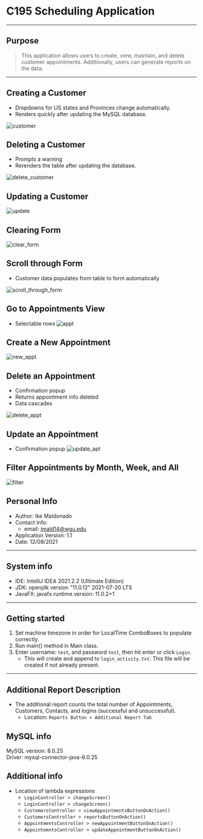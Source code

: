 # C195 Scheduling Application

---

## Purpose
> This application allows users to create, view, maintain, and delete customer appointments. Additionally,
users can generate reports on the data.

---

## Creating a Customer
- Dropdowns for US states and Provinces change automatically.
- Renders quickly after updating the MySQL database.

![customer](https://github.com/ike5/C195ProjectV1/blob/main/resources/Jun-10-2022%2018-36-11.gif)


## Deleting a Customer
- Prompts a warning
- Rerenders the table after updating the database.

![delete_customer](https://github.com/ike5/C195ProjectV1/blob/main/resources/Jun-10-2022%2018-38-54.gif)

## Updating a Customer

![update](https://github.com/ike5/C195ProjectV1/blob/main/resources/Jun-10-2022%2018-39-17.gif)

## Clearing Form

![clear_form](https://github.com/ike5/C195ProjectV1/blob/main/resources/Jun-10-2022%2018-39-03.gif)

## Scroll through Form
- Customer data populates from table to form automatically

![scroll_through_form](https://github.com/ike5/C195ProjectV1/blob/main/resources/Jun-10-2022%2018-39-10.gif)

## Go to Appointments View
- Selectable rows
![appt](https://github.com/ike5/C195ProjectV1/blob/main/resources/Jun-10-2022%2018-39-28.gif)

## Create a New Appointment
![new_appt](https://github.com/ike5/C195ProjectV1/blob/main/resources/Jun-10-2022%2018-39-34.gif)

## Delete an Appointment
- Confirmation popup
- Returns appointment info deleted
- Data cascades

![delete_appt](https://github.com/ike5/C195ProjectV1/blob/main/resources/Jun-10-2022%2018-39-49.gif)

## Update an Appointment
- Confirmation popup
![update_apt](https://github.com/ike5/C195ProjectV1/blob/main/resources/Jun-10-2022%2018-39-58.gif)

## Filter Appointments by Month, Week, and All
![filter](https://github.com/ike5/C195ProjectV1/blob/main/resources/Jun-10-2022%2018-40-07.gif)





## Personal Info

- Author: Ike Maldonado  
- Contact info: 
  - email: imald14@wgu.edu
- Application Version: 1.1
- Date: 12/08/2021

---

## System info

- IDE: IntelliJ IDEA 2021.2.2 (Ultimate Edition)  
- JDK: openjdk version "11.0.12" 2021-07-20 LTS
- JavaFX: javafx.runtime.version: 11.0.2+1

---

## Getting started
 
1. Set machine timezone in order for LocalTime ComboBoxes to populate correctly.
2. Run main() method in Main class.
3. Enter username: `test`, and password `test`, then hit enter or click `Login`.
    - This will create and append to `login_activity.txt`. This file will be created if not already present.

---

## Additional Report Description
- The additional report counts the total number of Appointments, Customers, Contacts, and logins (successful and unsuccessful). 
  - Location: `Reports Button > Additional Report Tab`

## MySQL info
MySQL version: 8.0.25  
Driver: mysql-connector-java-8.0.25

## Additional info
- Location of lambda expressions
  - `LoginController > changeScreen()`
  - `LoginController > changeScreen()`
  - `CustomersController > viewAppointmentsButtonOnAction()`
  - `CustomersController > reportsButtonOnAction()`
  - `AppointmentsController > newAppointmentButtonOnAction()`
  - `AppointemntsController > updateAppointmentButtonOnAction()`


